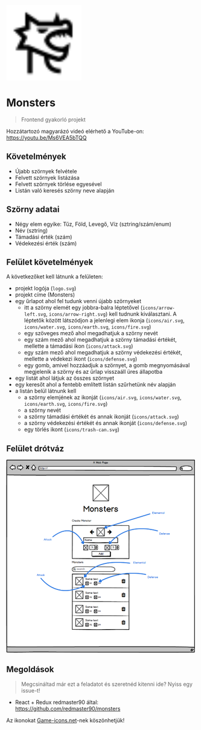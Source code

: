 <img src="./logo.svg" width="200" />

# Monsters
> Frontend gyakorló projekt

Hozzátartozó magyarázó videó elérhető a YouTube-on: https://youtu.be/Ms6VEA5bTQQ

## Követelmények
- Újabb szörnyek felvétele
- Felvett szörnyek listázása
- Felvett szörnyek törlése egyesével
- Listán való keresés szörny neve alapján

## Szörny adatai
- Négy elem egyike: Tűz, Föld, Levegő, Víz (sztring/szám/enum)
- Név (sztring)
- Támadási érték (szám)
- Védekezési érték (szám)

## Felület követelmények
A következőket kell látnunk a felületen:
- projekt logója (`logo.svg`)
- projekt címe (Monsters)
- egy űrlapot ahol fel tudunk venni újabb szörnyeket
  - itt a szörny elemét egy jobbra-balra léptetővel (`icons/arrow-left.svg`, `icons/arrow-right.svg`) kell tudnunk kiválasztani. A léptetők között látszódjon a jelenlegi elem ikonja (`icons/air.svg`, `icons/water.svg`, `icons/earth.svg`, `icons/fire.svg`)
  - egy szöveges mező ahol megadhatjuk a szörny nevét
  - egy szám mező ahol megadhatjuk a szörny támadási értékét, mellette a támadási ikon (`icons/attack.svg`)
  - egy szám mező ahol megadhatjuk a szörny védekezési értékét, mellette a védekezi ikont (`icons/defense.svg`)
  - egy gomb, amivel hozzáadjuk a szörnyet, a gomb megnyomásával megjelenik a szörny és az űrlap visszaáll üres állapotba
- egy listát ahol látjuk az összes szörnyet
- egy keresőt ahol a fentebb említett listán szűrhetünk név alapján
- a listán belül látnunk kell
  - a szörny elemjének az ikonját (`icons/air.svg`, `icons/water.svg`, `icons/earth.svg`, `icons/fire.svg`)
  - a szörny nevét
  - a szörny támadási értékét és annak ikonját (`icons/attack.svg`)
  - a szörny védekezési értékét és annak ikonját (`icons/defense.svg`)
  - egy törlés ikont (`icons/trash-can.svg`)


## Felület drótváz
<img src="./wireframe.png" width="500" />

## Megoldások
> Megcsináltad már ezt a feladatot és szeretnéd kitenni ide? Nyiss egy issue-t!
* React + Redux redmaster90 által: https://github.com/redmaster90/monsters

Az ikonokat [Game-icons.net](https://game-icons.net/)-nek köszönhetjük!
